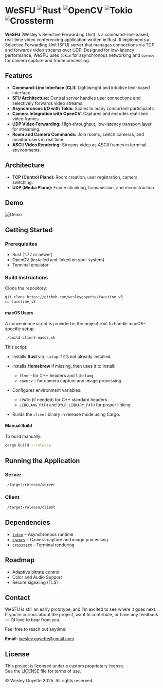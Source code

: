 # WeSFU ![Rust](https://img.shields.io/badge/language-Rust-orange) ![OpenCV](https://img.shields.io/badge/OpenCV-0.94.4-blue) ![Tokio](https://img.shields.io/badge/tokio-1.45.1-blueviolet) ![Crossterm](https://img.shields.io/badge/crossterm-0.29.0-yellow)

**WeSFU** (Wesley's Selective Forwarding Unit) is a command-line-based, real-time video conferencing application written in Rust. It implements a Selective Forwarding Unit (SFU) server that manages connections via TCP and forwards video streams over UDP. Designed for low-latency performance, WeSFU uses `tokio` for asynchronous networking and `opencv` for camera capture and frame processing.

## Features

* **Command-Line Interface (CLI):** Lightweight and intuitive text-based interface.
* **SFU Architecture:** Central server handles user connections and selectively forwards video streams.
* **Asynchronous I/O with Tokio:** Scales to many concurrent participants.
* **Camera Integration with OpenCV:** Captures and encodes real-time video frames.
* **UDP Video Forwarding:** High-throughput, low-latency transport layer for streaming.
* **Room and Camera Commands:** Join rooms, switch cameras, and monitor users in real time.
* **ASCII Video Rendering:** Streams video as ASCII frames in terminal environments.

## Architecture

* **TCP (Control Plane):** Room creation, user registration, camera switching.
* **UDP (Media Plane):** Frame chunking, transmission, and reconstruction.

## Demo

![Demo](assets/demo.gif)

## Getting Started

### Prerequisites

* Rust (1.72 or newer)
* OpenCV (installed and linked on your system)
* Terminal emulator

### Build Instructions

Clone the repository:

```bash
git clone https://github.com/wesleygoyette/facetime_v5
cd facetime_v5
```

#### macOS Users

A convenience script is provided in the project root to handle macOS-specific setup:

```bash
./build-client-macos.sh
```

This script:

* Installs **Rust** via `rustup` if it’s not already installed.
* Installs **Homebrew** if missing, then uses it to install:

  * `llvm` – for C++ headers and `libclang`
  * `opencv` – for camera capture and image processing
* Configures environment variables:

  * `CPATH` (if needed) for C++ standard headers
  * `LIBCLANG_PATH` and `DYLD_LIBRARY_PATH` for proper linking
* Builds the `client` binary in release mode using Cargo.

#### Manual Build

To build manually:

```bash
cargo build --release
```

## Running the Application

### Server

```bash
./target/release/server
```

### Client

```bash
./target/release/client
```

## Dependencies

* [`tokio`](https://crates.io/crates/tokio) – Asynchronous runtime
* [`opencv`](https://crates.io/crates/opencv) – Camera capture and image processing
* [`crossterm`](https://crates.io/crates/crossterm) – Terminal rendering

## Roadmap

* Adaptive bitrate control
* Color and Audio Support
* Secure signaling (TLS)

## Contact

WeSFU is still an early prototype, and I’m excited to see where it goes next. If you’re curious about the project, want to contribute, or have any feedback — I’d love to hear from you.

Feel free to reach out anytime:

**Email:**
[wesley.goyette@gmail.com](mailto:wesley.goyette@gmail.com)

## License

This project is licensed under a custom proprietary license.  
See the [LICENSE](./LICENSE) file for terms of use.

© Wesley Goyette 2025. All rights reserved.